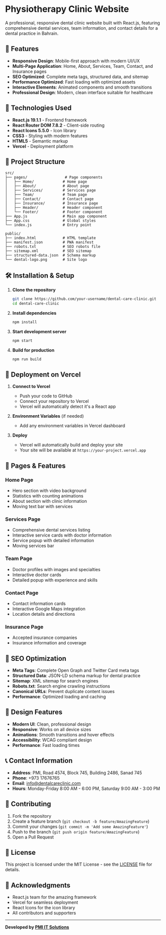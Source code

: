# Physiotherapy Clinic Website

A professional, responsive dental clinic website built with React.js, featuring comprehensive dental services, team information, and contact details for a dental practice in Bahrain.

## 🌟 Features

- **Responsive Design**: Mobile-first approach with modern UI/UX
- **Multi-Page Application**: Home, About, Services, Team, Contact, and Insurance pages
- **SEO Optimized**: Complete meta tags, structured data, and sitemap
- **Performance Optimized**: Fast loading with optimized assets
- **Interactive Elements**: Animated components and smooth transitions
- **Professional Design**: Modern, clean interface suitable for healthcare

## 🚀 Technologies Used

- **React.js 19.1.1** - Frontend framework
- **React Router DOM 7.8.2** - Client-side routing
- **React Icons 5.5.0** - Icon library
- **CSS3** - Styling with modern features
- **HTML5** - Semantic markup
- **Vercel** - Deployment platform

## 📁 Project Structure

```
src/
├── pages/                 # Page components
│   ├── Home/             # Home page
│   ├── About/            # About page
│   ├── Services/         # Services page
│   ├── Team/             # Team page
│   ├── Contact/          # Contact page
│   ├── Insurance/        # Insurance page
│   ├── Header/           # Header component
│   └── Footer/           # Footer component
├── App.js                # Main app component
├── App.css               # Global styles
└── index.js              # Entry point

public/
├── index.html            # HTML template
├── manifest.json         # PWA manifest
├── robots.txt            # SEO robots file
├── sitemap.xml           # SEO sitemap
├── structured-data.json  # Schema markup
└── dental-logo.png       # Site logo
```

## 🛠️ Installation & Setup

1. **Clone the repository**
   ```bash
   git clone https://github.com/your-username/dental-care-clinic.git
   cd dental-care-clinic
   ```

2. **Install dependencies**
   ```bash
   npm install
   ```

3. **Start development server**
   ```bash
   npm start
   ```

4. **Build for production**
   ```bash
   npm run build
   ```

## 🚀 Deployment on Vercel

1. **Connect to Vercel**
   - Push your code to GitHub
   - Connect your repository to Vercel
   - Vercel will automatically detect it's a React app

2. **Environment Variables** (if needed)
   - Add any environment variables in Vercel dashboard

3. **Deploy**
   - Vercel will automatically build and deploy your site
   - Your site will be available at `https://your-project.vercel.app`

## 📱 Pages & Features

### Home Page
- Hero section with video background
- Statistics with counting animations
- About section with clinic information
- Moving text bar with services

### Services Page
- Comprehensive dental services listing
- Interactive service cards with doctor information
- Service popup with detailed information
- Moving services bar

### Team Page
- Doctor profiles with images and specialties
- Interactive doctor cards
- Detailed popup with experience and skills

### Contact Page
- Contact information cards
- Interactive Google Maps integration
- Location details and directions

### Insurance Page
- Accepted insurance companies
- Insurance information and coverage

## 🔧 SEO Optimization

- **Meta Tags**: Complete Open Graph and Twitter Card meta tags
- **Structured Data**: JSON-LD schema markup for dental practice
- **Sitemap**: XML sitemap for search engines
- **Robots.txt**: Search engine crawling instructions
- **Canonical URLs**: Prevent duplicate content issues
- **Performance**: Optimized loading and caching

## 🎨 Design Features

- **Modern UI**: Clean, professional design
- **Responsive**: Works on all device sizes
- **Animations**: Smooth transitions and hover effects
- **Accessibility**: WCAG compliant design
- **Performance**: Fast loading times

## 📞 Contact Information

- **Address**: PMI, Road 4574, Block 745, Building 2486, Sanad 745
- **Phone**: +973 17676765
- **Email**: info@dentalcareclinic.com
- **Hours**: Monday-Friday 8:00 AM - 6:00 PM, Saturday 9:00 AM - 3:00 PM

## 🤝 Contributing

1. Fork the repository
2. Create a feature branch (`git checkout -b feature/AmazingFeature`)
3. Commit your changes (`git commit -m 'Add some AmazingFeature'`)
4. Push to the branch (`git push origin feature/AmazingFeature`)
5. Open a Pull Request

## 📄 License

This project is licensed under the MIT License - see the [LICENSE](LICENSE) file for details.

## 🙏 Acknowledgments

- React.js team for the amazing framework
- Vercel for seamless deployment
- React Icons for the icon library
- All contributors and supporters

---

**Developed by [PMI IT Solutions](https://it-solutions.pmi-me.net/)**
